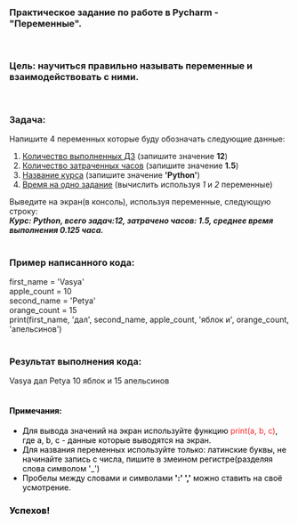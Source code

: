 <div class="tlk-lecture__homework-text" data-field="tlk-text"><h3>Практическое задание по работе в Pycharm - "Переменные".</h3><br><h3>Цель: научиться правильно называть переменные и взаимодействовать с ними.</h3><br><h3>Задача:</h3>Напишите 4 переменных которые буду обозначать следующие данные:<br><ol><li data-list="ordered"><u>Количество выполненных ДЗ</u> (запишите значение <strong>12</strong>)</li><li data-list="ordered"><u>Количество затраченных часов</u> (запишите значение <strong>1.5</strong>)</li><li data-list="ordered"><u>Название курса</u> (запишите значение <strong>'Python'</strong>)</li><li data-list="ordered"><u>Время на одно задание</u> (вычислить используя <em>1</em> и <em>2</em> переменные)</li></ol>Выведите на экран(в консоль), используя переменные, следующую строку:<br><strong><em>Курс: Python, всего задач:12, затрачено часов: 1.5, среднее время выполнения 0.125 часа.</em></strong><br><br><h3>Пример написанного кода:</h3>first_name = 'Vasya'<br>apple_count = 10<br>second_name = 'Petya'<br>orange_count = 15<br>print(first_name, 'дал', second_name, apple_count, 'яблок и', orange_count, 'апельсинов')<br><br><h3>Результат выполнения кода:</h3>Vasya дал Petya 10 яблок и 15 апельсинов<br><br><h4><span style="color: black;">Примечания:</span></h4><ul><li data-list="bullet" style="color: black;"><span style="color: black;">Для вывода значений на экран используйте функцию </span><span style="color: rgb(252, 33, 37);">print(a, b, c)</span><span style="color: rgb(0, 0, 0);">, где a, b, c - данные которые выводятся на экран.</span></li><li data-list="bullet" style="color: rgb(0, 0, 0);"><span style="color: rgb(0, 0, 0);">Для названия переменных используйте только: латинские буквы, не начинайте запись с числа, пишите в змеином регистре(разделяя слова символом '_')</span></li><li data-list="bullet" style="color: rgb(0, 0, 0);"><span style="color: rgb(0, 0, 0);">Пробелы между словами и символами </span><strong style="color: rgb(0, 0, 0);">':' ','</strong><span style="color: rgb(0, 0, 0);"> можно ставить на своё усмотрение.</span></li></ul><span style="color: black;"> </u></h4><h3>Успехов!</h3></div>
